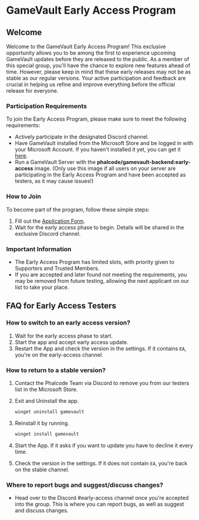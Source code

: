 # GameVault Early Access Program

## Welcome

Welcome to the GameVault Early Access Program! This exclusive opportunity allows you to be among the first to experience upcoming GameVault updates before they are released to the public. As a member of this special group, you'll have the chance to explore new features ahead of time. However, please keep in mind that these early releases may not be as stable as our regular versions. Your active participation and feedback are crucial in helping us refine and improve everything before the official release for everyone.

### Participation Requirements

To join the Early Access Program, please make sure to meet the following requirements:

- Actively participate in the designated Discord channel.
- Have GameVault installed from the Microsoft Store and be logged in with your Microsoft Account. If you haven't installed it yet, you can get it [here](https://www.microsoft.com/store/apps/9PCKDV76GL75).
- Run a GameVault Server with the **phalcode/gamevault-backend:early-access** image. (Only use this image if all users on your server are participating in the Early Access Program and have been accepted as testers, as it may cause issues!)

### How to Join

To become part of the program, follow these simple steps:

1. Fill out the [Application Form](https://forms.gle/RQvEGfWeUFPBCUaG6).
2. Wait for the early access phase to begin. Details will be shared in the exclusive Discord channel.

### Important Information

- The Early Access Program has limited slots, with priority given to Supporters and Trusted Members.
- If you are accepted and later found not meeting the requirements, you may be removed from future testing, allowing the next applicant on our list to take your place.

## FAQ for Early Access Testers

### How to switch to an early access version?

1. Wait for the early access phase to start.
2. Start the app and accept early access update.
3. Restart the App and check the version in the settings. If it contains `EA`, you're on the early-access channel.

### How to return to a stable version?

1. Contact the Phalcode Team via Discord to remove you from our testers list in the Microsoft Store.

2. Exit and Uninstall the app.

   ```ps1
   winget uninstall gamevault
   ```

3. Reinstall it by running.

   ```ps1
   winget install gamevault
   ```

4. Start the App. If it asks if you want to update you have to decline it every time.

5. Check the version in the settings. If it does not contain `EA`, you're back on the stable channel.

### Where to report bugs and suggest/discuss changes?

- Head over to the Discord #early-access channel once you're accepted into the group. This is where you can report bugs, as well as suggest and discuss changes.

